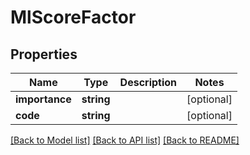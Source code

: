 # MlScoreFactor

## Properties
Name | Type | Description | Notes
------------ | ------------- | ------------- | -------------
**importance** | **string** |  | [optional] 
**code** | **string** |  | [optional] 

[[Back to Model list]](../README.md#documentation-for-models) [[Back to API list]](../README.md#documentation-for-api-endpoints) [[Back to README]](../README.md)


